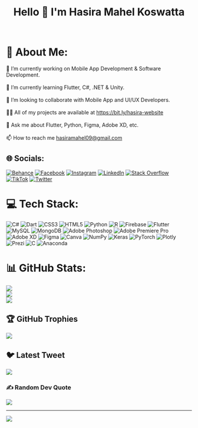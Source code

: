 <h1 align="center">Hello 🙌 I'm Hasira Mahel Koswatta</h1><br>

# 💫 About Me:
🔭 I’m currently working on Mobile App Development & Software Development.<br><br>🌱 I’m currently learning Flutter, C#, .NET & Unity.<br><br>👯 I’m looking to collaborate with Mobile App and UI/UX Developers.<br><br>👨‍💻 All of my projects are available at https://bit.ly/hasira-website<br><br>💬 Ask me about Flutter, Python, Figma, Adobe XD, etc.<br><br>📫 How to reach me hasiramahel09@gmail.com


## 🌐 Socials:
[![Behance](https://img.shields.io/badge/Behance-1769ff?logo=behance&logoColor=white)](https://behance.net/hasiramahel) 
[![Facebook](https://img.shields.io/badge/Facebook-%231877F2.svg?logo=Facebook&logoColor=white)](https://www.facebook.com/hasira.koswatta) 
[![Instagram](https://img.shields.io/badge/Instagram-%23E4405F.svg?logo=Instagram&logoColor=white)](https://instagram.com/_hasira.m_) 
[![LinkedIn](https://img.shields.io/badge/LinkedIn-%230077B5.svg?logo=linkedin&logoColor=white)](https://lk.linkedin.com/in/hasira-koswatta-09hh) 
[![Stack Overflow](https://img.shields.io/badge/-Stackoverflow-FE7A16?logo=stack-overflow&logoColor=white)](https://stackoverflow.com/users/hasira-koswatta) 
[![TikTok](https://img.shields.io/badge/TikTok-%23000000.svg?logo=TikTok&logoColor=white)](https://tiktok.com/@_hasira.26_) 
[![Twitter](https://img.shields.io/badge/Twitter-%231DA1F2.svg?logo=Twitter&logoColor=white)](https://twitter.com/hasira_koswatta) 

# 💻 Tech Stack:
![C#](https://img.shields.io/badge/c%23-%23239120.svg?style=for-the-badge&logo=c-sharp&logoColor=white) ![Dart](https://img.shields.io/badge/dart-%230175C2.svg?style=for-the-badge&logo=dart&logoColor=white) ![CSS3](https://img.shields.io/badge/css3-%231572B6.svg?style=for-the-badge&logo=css3&logoColor=white) ![HTML5](https://img.shields.io/badge/html5-%23E34F26.svg?style=for-the-badge&logo=html5&logoColor=white) ![Python](https://img.shields.io/badge/python-3670A0?style=for-the-badge&logo=python&logoColor=ffdd54) ![R](https://img.shields.io/badge/r-%23276DC3.svg?style=for-the-badge&logo=r&logoColor=white) ![Firebase](https://img.shields.io/badge/firebase-%23039BE5.svg?style=for-the-badge&logo=firebase) ![Flutter](https://img.shields.io/badge/Flutter-%2302569B.svg?style=for-the-badge&logo=Flutter&logoColor=white) ![MySQL](https://img.shields.io/badge/mysql-%2300f.svg?style=for-the-badge&logo=mysql&logoColor=white) ![MongoDB](https://img.shields.io/badge/MongoDB-%234ea94b.svg?style=for-the-badge&logo=mongodb&logoColor=white) ![Adobe Photoshop](https://img.shields.io/badge/adobephotoshop-%2331A8FF.svg?style=for-the-badge&logo=adobephotoshop&logoColor=white) ![Adobe Premiere Pro](https://img.shields.io/badge/Adobe%20Premiere%20Pro-9999FF.svg?style=for-the-badge&logo=Adobe%20Premiere%20Pro&logoColor=white) ![Adobe XD](https://img.shields.io/badge/Adobe%20XD-470137?style=for-the-badge&logo=Adobe%20XD&logoColor=#FF61F6) 	![Figma](https://img.shields.io/badge/figma-%23F24E1E.svg?style=for-the-badge&logo=figma&logoColor=white) ![Canva](https://img.shields.io/badge/Canva-%2300C4CC.svg?style=for-the-badge&logo=Canva&logoColor=white) ![NumPy](https://img.shields.io/badge/numpy-%23013243.svg?style=for-the-badge&logo=numpy&logoColor=white) ![Keras](https://img.shields.io/badge/Keras-%23D00000.svg?style=for-the-badge&logo=Keras&logoColor=white) ![PyTorch](https://img.shields.io/badge/PyTorch-%23EE4C2C.svg?style=for-the-badge&logo=PyTorch&logoColor=white) ![Plotly](https://img.shields.io/badge/Plotly-%233F4F75.svg?style=for-the-badge&logo=plotly&logoColor=white) ![Prezi](https://img.shields.io/badge/Prezi-%23000000.svg?style=for-the-badge&logo=Prezi&logoColor=white) ![C](https://img.shields.io/badge/c-%2300599C.svg?style=for-the-badge&logo=c&logoColor=white) ![Anaconda](https://img.shields.io/badge/Anaconda-%2344A833.svg?style=for-the-badge&logo=anaconda&logoColor=white)
# 📊 GitHub Stats:
![](https://github-readme-stats.vercel.app/api?username=hasira09&theme=radical&hide_border=false&include_all_commits=true&count_private=true)<br/>
![](https://github-readme-streak-stats.herokuapp.com/?user=hasira09&theme=radical&hide_border=false)<br/>
![](https://github-readme-stats.vercel.app/api/top-langs/?username=hasira09&theme=radical&hide_border=false&include_all_commits=true&count_private=true&layout=compact)

## 🏆 GitHub Trophies
![](https://github-profile-trophy.vercel.app/?username=hasira09&theme=radical&no-frame=false&no-bg=false&margin-w=4)

## 🐦 Latest Tweet
[![](https://gtce.itsvg.in/api?username=hasira_koswatta)](https://github.com/VishwaGauravIn/github-twitter-card-embed)

### ✍️ Random Dev Quote
![](https://quotes-github-readme.vercel.app/api?type=horizontal&theme=radical)

---
[![](https://visitcount.itsvg.in/api?id=hasira09&icon=7&color=4)](https://visitcount.itsvg.in)

<!-- Proudly created with GPRM ( https://gprm.itsvg.in ) -->
